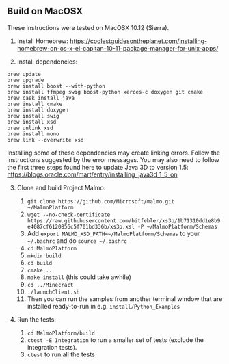 
## Build on MacOSX ##

These instructions were tested on MacOSX 10.12 (Sierra).

1. Install Homebrew: https://coolestguidesontheplanet.com/installing-homebrew-on-os-x-el-capitan-10-11-package-manager-for-unix-apps/

2. Install dependencies:

  ```
  brew update
  brew upgrade
  brew install boost --with-python
  brew install ffmpeg swig boost-python xerces-c doxygen git cmake
  brew cask install java
  brew install cmake
  brew install doxygen
  brew install swig
  brew install xsd
  brew unlink xsd
  brew install mono
  brew link --overwrite xsd
  ```
Installing some of these dependencies may create linking errors. Follow the instructions suggested by the error messages.
You may also need to follow the first three steps found here to update Java 3D to version 1.5: https://blogs.oracle.com/mart/entry/installing_java3d_1_5_on

3. Clone and build Project Malmo:
    1. `git clone https://github.com/Microsoft/malmo.git ~/MalmoPlatform`  
    2. `wget --no-check-certificate https://raw.githubusercontent.com/bitfehler/xs3p/1b71310dd1e8b9e4087cf6120856c5f701bd336b/xs3p.xsl -P ~/MalmoPlatform/Schemas`
    3. Add `export MALMO_XSD_PATH=~/MalmoPlatform/Schemas` to your `~/.bashrc` and do `source ~/.bashrc`
    3. `cd MalmoPlatform`
    4. `mkdir build`
    5. `cd build`
    6. `cmake ..`
    7. `make install` (this could take awhile)
    8. `cd ../Minecract`
    9. `./launchClient.sh`
    8. Then you can run the samples from another terminal window that are installed ready-to-run in e.g. `install/Python_Examples`

4. Run the tests:
    1. `cd MalmoPlatform/build`
    2. `ctest -E Integration` to run a smaller set of tests (exclude the integration tests).
    3. `ctest` to run all the tests
